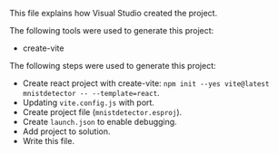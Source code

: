 This file explains how Visual Studio created the project.

The following tools were used to generate this project:
- create-vite

The following steps were used to generate this project:
- Create react project with create-vite: `npm init --yes vite@latest mnistdetector -- --template=react`.
- Updating `vite.config.js` with port.
- Create project file (`mnistdetector.esproj`).
- Create `launch.json` to enable debugging.
- Add project to solution.
- Write this file.
